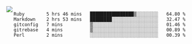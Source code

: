 

<a href="https://github.com/anuraghazra/github-readme-stats">
  <img align="left" src="https://github-readme-stats.vercel.app/api?username=kfly8&count_private=true&show_icons=true&theme=calm" />
</a>


<!--START_SECTION:waka-->

```text
Ruby        5 hrs 46 mins   ████████████████▒░░░░░░░░   64.80 %
Markdown    2 hrs 53 mins   ████████░░░░░░░░░░░░░░░░░   32.47 %
gitconfig   7 mins          ▒░░░░░░░░░░░░░░░░░░░░░░░░   01.46 %
gitrebase   4 mins          ▒░░░░░░░░░░░░░░░░░░░░░░░░   00.89 %
Perl        2 mins          ░░░░░░░░░░░░░░░░░░░░░░░░░   00.39 %
```

<!--END_SECTION:waka-->
